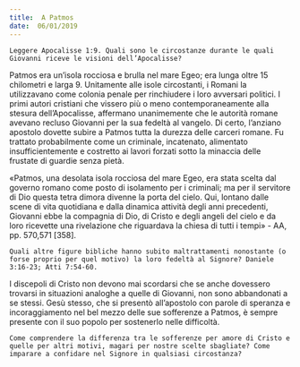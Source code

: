 ```yaml
---
title:  A Patmos
date:  06/01/2019
---
```


`Leggere Apocalisse 1:9. Quali sono le circostanze durante le quali Giovanni riceve le visioni dell’Apocalisse?`

Patmos era un’isola rocciosa e brulla nel mare Egeo; era lunga oltre 15 chilometri e larga 9. Unitamente alle isole circostanti, i Romani la utilizzavano come colonia penale per rinchiudere i loro avversari politici. I primi autori cristiani che vissero più o meno contemporaneamente alla stesura dell’Apocalisse, affermano unanimemente che le autorità romane avevano recluso Giovanni per la sua fedeltà al vangelo. Di certo, l’anziano apostolo dovette subire a Patmos tutta la durezza delle carceri romane. Fu trattato probabilmente come un criminale, incatenato, alimentato insufficientemente e costretto ai lavori forzati sotto la minaccia delle frustate di guardie senza pietà.

«Patmos, una desolata isola rocciosa del mare Egeo, era stata scelta dal governo romano come posto di isolamento per i criminali; ma per il servitore di Dio questa tetra dimora divenne la porta del cielo. Qui, lontano dalle scene di vita quotidiana e dalla dinamica attività degli anni precedenti, Giovanni ebbe la compagnia di Dio, di Cristo e degli angeli del cielo e da loro ricevette una rivelazione che riguardava la chiesa di tutti i tempi» - AA, pp. 570,571 [358].

`Quali altre figure bibliche hanno subito maltrattamenti nonostante (o forse proprio per quel motivo) la loro fedeltà al Signore? Daniele 3:16-23; Atti 7:54-60.`

I discepoli di Cristo non devono mai scordarsi che se anche dovessero trovarsi in situazioni analoghe a quelle di Giovanni, non sono abbandonati a se stessi. Gesù stesso, che si presentò all’apostolo con parole di speranza e incoraggiamento nel bel mezzo delle sue sofferenze a Patmos, è sempre presente con il suo popolo per sostenerlo nelle difficoltà.

`Come comprendere la differenza tra le sofferenze per amore di Cristo e quelle per altri motivi, magari per nostre scelte sbagliate? Come imparare a confidare nel Signore in qualsiasi circostanza?`